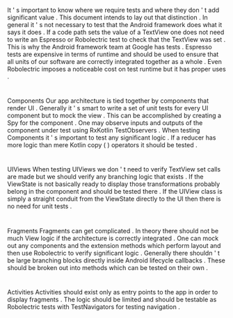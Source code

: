 It
'
s
important
to
know
where
we
require
tests
and
where
they
don
'
t
add
significant
value
.
This
document
intends
to
lay
out
that
distinction
.
In
general
it
'
s
not
necessary
to
test
that
the
Android
framework
does
what
it
says
it
does
.
If
a
code
path
sets
the
value
of
a
TextView
one
does
not
need
to
write
an
Espresso
or
Robolectric
test
to
check
that
the
TextView
was
set
.
This
is
why
the
Android
framework
team
at
Google
has
tests
.
Espresso
tests
are
expensive
in
terms
of
runtime
and
should
be
used
to
ensure
that
all
units
of
our
software
are
correctly
integrated
together
as
a
whole
.
Even
Robolectric
imposes
a
noticeable
cost
on
test
runtime
but
it
has
proper
uses
.
#
#
#
Components
Our
app
architecture
is
tied
together
by
components
that
render
UI
.
Generally
it
'
s
smart
to
write
a
set
of
unit
tests
for
every
UI
component
but
to
mock
the
view
.
This
can
be
accomplished
by
creating
a
Spy
for
the
component
.
One
may
observe
inputs
and
outputs
of
the
component
under
test
using
RxKotlin
TestObservers
.
When
testing
Components
it
'
s
important
to
test
any
significant
logic
.
If
a
reducer
has
more
logic
than
mere
Kotlin
copy
(
)
operators
it
should
be
tested
.
#
#
#
UIViews
When
testing
UIViews
we
don
'
t
need
to
verify
TextView
set
calls
are
made
but
we
should
verify
any
branching
logic
that
exists
.
If
the
ViewState
is
not
basically
ready
to
display
those
transformations
probably
belong
in
the
component
and
should
be
tested
there
.
If
the
UIView
class
is
simply
a
straight
conduit
from
the
ViewState
directly
to
the
UI
then
there
is
no
need
for
unit
tests
.
#
#
#
Fragments
Fragments
can
get
complicated
.
In
theory
there
should
not
be
much
View
logic
if
the
architecture
is
correctly
integrated
.
One
can
mock
out
any
components
and
the
extension
methods
which
perform
layout
and
then
use
Robolectric
to
verify
significant
logic
.
Generally
there
shouldn
'
t
be
large
branching
blocks
directly
inside
Android
lifecycle
callbacks
.
These
should
be
broken
out
into
methods
which
can
be
tested
on
their
own
.
#
#
#
Activities
Activities
should
exist
only
as
entry
points
to
the
app
in
order
to
display
fragments
.
The
logic
should
be
limited
and
should
be
testable
as
Robolectric
tests
with
TestNavigators
for
testing
navigation
.
